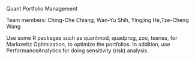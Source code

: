 Quant Portfolio Management 

Team members: Ching-Che Chiang, Wan-Yu Shih, Yingjing He,Tze-Cheng Wang

Use some R packages such as quantmod, quadprog, zoo, tseries, for Markowitz Optimization, to optimize the portfolios. 
In addition, use PerformanceAnalytics for doing sensitivity (risk) analysis.  
